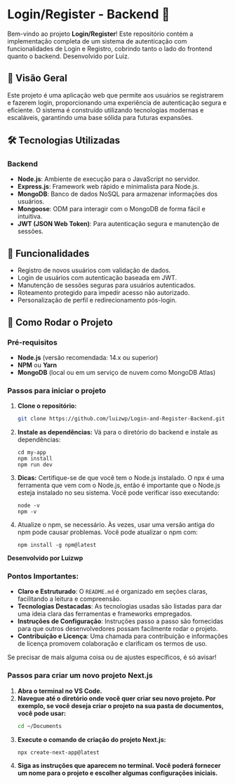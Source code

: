 # Login/Register - Backend 🚀

Bem-vindo ao projeto **Login/Register**! Este repositório contém a implementação completa de um sistema de autenticação com funcionalidades de Login e Registro, cobrindo tanto o lado do frontend quanto o backend. Desenvolvido por Luiz.

## 🌟 Visão Geral

Este projeto é uma aplicação web que permite aos usuários se registrarem e fazerem login, proporcionando uma experiência de autenticação segura e eficiente. O sistema é construído utilizando tecnologias modernas e escaláveis, garantindo uma base sólida para futuras expansões.

## 🛠️ Tecnologias Utilizadas

### Backend

- **Node.js**: Ambiente de execução para o JavaScript no servidor.
- **Express.js**: Framework web rápido e minimalista para Node.js.
- **MongoDB**: Banco de dados NoSQL para armazenar informações dos usuários.
- **Mongoose**: ODM para interagir com o MongoDB de forma fácil e intuitiva.
- **JWT (JSON Web Token)**: Para autenticação segura e manutenção de sessões.

## 🎯 Funcionalidades

- Registro de novos usuários com validação de dados.
- Login de usuários com autenticação baseada em JWT.
- Manutenção de sessões seguras para usuários autenticados.
- Roteamento protegido para impedir acesso não autorizado.
- Personalização de perfil e redirecionamento pós-login.

## 🚀 Como Rodar o Projeto

### Pré-requisitos

- **Node.js** (versão recomendada: 14.x ou superior)
- **NPM** ou **Yarn**
- **MongoDB** (local ou em um serviço de nuvem como MongoDB Atlas)

### Passos para iniciar o projeto

1. **Clone o repositório:**

   ```bash
   git clone https://github.com/luizwp/Login-and-Register-Backend.git

2. **Instale as dependências:**
   Vá para o diretório do backend e instale as dependências:
    ```
    cd my-app
    npm install
    npm run dev
3. **Dicas:**
   Certifique-se de que você tem o Node.js instalado. O npx é uma ferramenta que vem com o Node.js, então é importante que o Node.js esteja instalado no seu sistema. Você pode verificar isso executando:
    ```
    node -v
    npm -v
4. Atualize o npm, se necessário. Às vezes, usar uma versão antiga do npm pode causar problemas. Você pode atualizar o npm com:
    ```
    npm install -g npm@latest

**Desenvolvido por Luizwp**


### Pontos Importantes:

- **Claro e Estruturado**: O `README.md` é organizado em seções claras, facilitando a leitura e compreensão.
- **Tecnologias Destacadas**: As tecnologias usadas são listadas para dar uma ideia clara das ferramentas e frameworks empregados.
- **Instruções de Configuração**: Instruções passo a passo são fornecidas para que outros desenvolvedores possam facilmente rodar o projeto.
- **Contribuição e Licença**: Uma chamada para contribuição e informações de licença promovem colaboração e clarificam os termos de uso.

Se precisar de mais alguma coisa ou de ajustes específicos, é só avisar!

### Passos para criar um novo projeto Next.js
1. **Abra o terminal no VS Code.**
2. **Navegue até o diretório onde você quer criar seu novo projeto. Por exemplo, se você deseja criar o projeto na sua pasta de documentos, você pode usar:**
   ```bash
   cd ~/Documents
3. **Execute o comando de criação do projeto Next.js:**
   ```bash
   npx create-next-app@latest
4. **Siga as instruções que aparecem no terminal. Você poderá fornecer um nome para o projeto e escolher algumas configurações iniciais.**
